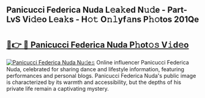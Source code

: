 ## Panicucci Federica Nuda L𝚎a𝚔ed N𝚞𝚍e - Part-LvS Vi𝚍𝚎o L𝚎a𝚔s - H𝚘𝚝 O𝚗𝚕yf𝚊ns P𝚑𝚘tos 201Qe

# <h2><a href="http://kff7wzg.oniu.top/?m=Panicucci+Federica+Nuda">🔗👉 🔴 Panicucci Federica Nuda P𝚑ot𝚘𝚜 V𝚒d𝚎o</a></h2>

[![Panicucci Federica Nuda Nu𝚍e𝚜](https://i.imgur.com/0qMVB7G.gif)](http://kff7wzg.oniu.top/?m=Panicucci+Federica+Nuda)
Online influencer Panicucci Federica Nuda, celebrated for sharing dance and lifestyle information, featuring performances and personal blogs. Panicucci Federica Nuda's public image is characterized by its warmth and accessibility, but the depths of his private life remain a captivating mystery.  
